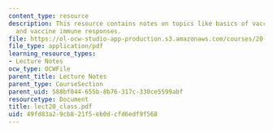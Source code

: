 ```yaml
---
content_type: resource
description: This resource contains notes on topics like basics of vaccine design
  and vaccine immune responses.
file: https://ol-ocw-studio-app-production.s3.amazonaws.com/courses/20-462j-molecular-principles-of-biomaterials-spring-2006/49fd83a29cb821f5eb0dcfd6edf9f568_lect20_class.pdf
file_type: application/pdf
learning_resource_types:
- Lecture Notes
ocw_type: OCWFile
parent_title: Lecture Notes
parent_type: CourseSection
parent_uid: 588bf044-655b-8b76-317c-330ce5599abf
resourcetype: Document
title: lect20_class.pdf
uid: 49fd83a2-9cb8-21f5-eb0d-cfd6edf9f568
---
```

